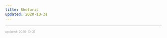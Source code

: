 ```yaml
---
title: Rhetoric
updated: 2020-10-31
---
```


---

<sup><sub><font color="#a6a6a6">updated: 2020-10-31</font></sub></sup>
